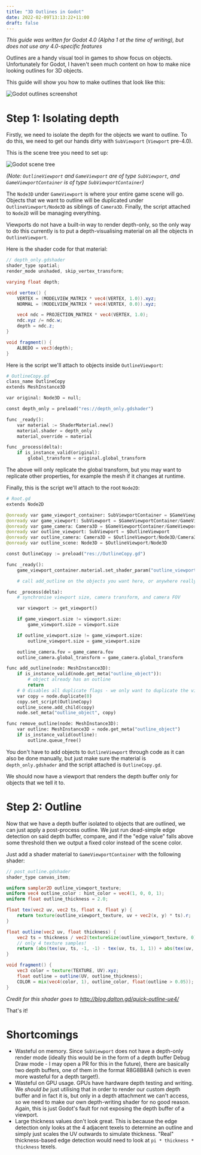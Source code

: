 ```yaml
---
title: "3D Outlines in Godot"
date: 2022-02-09T13:13:22+11:00
draft: false
---
```


_This guide was written for Godot 4.0 (Alpha 1 at the time of writing), but does not use any 4.0-specific features_

Outlines are a handy visual tool in games to show focus on objects. Unfortunately for Godot, I haven't seen much content on how to make nice looking outlines for 3D objects.

This guide will show you how to make outlines that look like this:

![Godot outlines screenshot](/static/godot-outline.png)

# Step 1: Isolating depth

Firstly, we need to isolate the depth for the objects we want to outline. To do this, we need to get our hands dirty with `SubViewport` (`Viewport` pre-4.0).

This is the scene tree you need to set up:

![Godot scene tree](/static/godot-outline-scene-tree.png)

_(Note: `OutlineViewport` and `GameViewport` are of type `SubViewport`, and `GameViewportContainer` is of type `SubViewportContainer`)_

The `Node3D` under `GameViewport` is where your entire game scene will go. Objects that we want to outline will be duplicated under `OutlineViewport/Node3D` as siblings of `Camera3D`. Finally, the script attached to `Node2D` will be managing everything.

Viewports do not have a built-in way to render depth-only, so the only way to do this currently is to put a depth-visualising material on all the objects in `OutlineViewport`.

Here is the shader code for that material:

```glsl
// depth_only.gdshader
shader_type spatial;
render_mode unshaded, skip_vertex_transform;

varying float depth;

void vertex() {
	VERTEX = (MODELVIEW_MATRIX * vec4(VERTEX, 1.0)).xyz;
	NORMAL = (MODELVIEW_MATRIX * vec4(VERTEX, 0.0)).xyz;

	vec4 ndc = PROJECTION_MATRIX * vec4(VERTEX, 1.0);
	ndc.xyz /= ndc.w;
	depth = ndc.z;
}

void fragment() {
	ALBEDO = vec3(depth);
}
```

Here is the script we'll attach to objects inside `OutlineViewport`:

```python
# OutlineCopy.gd
class_name OutlineCopy
extends MeshInstance3D

var original: Node3D = null;

const depth_only = preload("res://depth_only.gdshader")

func _ready():
	var material := ShaderMaterial.new()
	material.shader = depth_only
	material_override = material

func _process(delta):
	if is_instance_valid(original):
		global_transform = original.global_transform
```

The above will only replicate the global transform, but you may want to replicate other properties, for example the mesh if it changes at runtime.

Finally, this is the script we'll attach to the root `Node2D`:

```python
# Root.gd
extends Node2D

@onready var game_viewport_container: SubViewportContainer = $GameViewportContainer
@onready var game_viewport: SubViewport = $GameViewportContainer/GameViewport
@onready var game_camera: Camera3D = $GameViewportContainer/GameViewport/Node3D/Camera3D
@onready var outline_viewport: SubViewport = $OutlineViewport
@onready var outline_camera: Camera3D = $OutlineViewport/Node3D/Camera3D
@onready var outline_scene: Node3D = $OutlineViewport/Node3D

const OutlineCopy := preload("res://OutlineCopy.gd")

func _ready():
	game_viewport_container.material.set_shader_param("outline_viewport_texture", outline_viewport.get_texture())

    # call add_outline on the objects you want here, or anywhere really

func _process(delta):
    # synchronise viewport size, camera transform, and camera FOV

	var viewport := get_viewport()

	if game_viewport.size != viewport.size:
		game_viewport.size = viewport.size

	if outline_viewport.size != game_viewport.size:
		outline_viewport.size = game_viewport.size

	outline_camera.fov = game_camera.fov
	outline_camera.global_transform = game_camera.global_transform

func add_outline(node: MeshInstance3D):
	if is_instance_valid(node.get_meta("outline_object")):
		# object already has an outline
		return
	# 0 disables all duplicate flags - we only want to duplicate the visuals
	var copy = node.duplicate(0)
	copy.set_script(OutlineCopy)
	outline_scene.add_child(copy)
	node.set_meta("outline_object", copy)

func remove_outline(node: MeshInstance3D):
	var outline: MeshInstance3D = node.get_meta("outline_object")
	if is_instance_valid(outline):
		outline.queue_free()
```

You don't have to add objects to `OutlineViewport` through code as it can also be done manually, but just make sure the material is `depth_only.gdshader` and the script attached is `OutlineCopy.gd`.

We should now have a viewport that renders the depth buffer only for objects that we tell it to.

# Step 2: Outline

Now that we have a depth buffer isolated to objects that are outlined, we can just apply a post-process outline. We just run dead-simple edge detection on said depth buffer, compare, and if the "edge value" falls above some threshold then we output a fixed color instead of the scene color.

Just add a shader material to `GameViewportContainer` with the following shader:

```glsl
// post_outline.gdshader
shader_type canvas_item;

uniform sampler2D outline_viewport_texture;
uniform vec4 outline_color : hint_color = vec4(1, 0, 0, 1);
uniform float outline_thickness = 2.0;

float tex(vec2 uv, vec2 ts, float x, float y) {
	return texture(outline_viewport_texture, uv + vec2(x, y) * ts).r;
}

float outline(vec2 uv, float thickness) {
	vec2 ts = thickness / vec2(textureSize(outline_viewport_texture, 0));
    // only 4 texture samples!
	return (abs(tex(uv, ts, -1, -1) - tex(uv, ts, 1, 1)) + abs(tex(uv, ts, 1, -1) - tex(uv, ts, -1, 1)));
}

void fragment() {
	vec3 color = texture(TEXTURE, UV).xyz;
	float outline = outline(UV, outline_thickness);
	COLOR = mix(vec4(color, 1), outline_color, float(outline > 0.05));
}
```

_Credit for this shader goes to http://blog.dalton.gd/quick-outline-ue4/_

That's it!

# Shortcomings

-   Wasteful on memory. Since `SubViewport` does not have a depth-only render mode (ideally this would be in the form of a depth buffer Debug Draw mode - I may open a PR for this in the future), there are basically two depth buffers, one of them in the format R8G8B8A8 (which is even more wasteful for a depth target!).
-   Wasteful on GPU usage. GPUs have hardware depth testing and writing. We _should be_ just utilising that in order to render our custom depth buffer and in fact it is, but only in a depth attachment we can't access, so we need to make our own depth-writing shader for no good reason. Again, this is just Godot's fault for not exposing the depth buffer of a viewport.
-   Large thickness values don't look great. This is because the edge detection only looks at the 4 adjacent texels to determine an outline and simply just scales the UV outwards to simulate thickness. "Real" thickness-based edge detection would need to look at `pi * thickness * thickness` texels.
